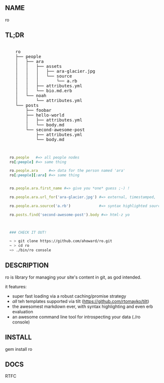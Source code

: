 NAME
----

ro


TL;DR
--------

<pre>

    ro
    ├── people
    │   ├── ara
    │   │   ├── assets
    │   │   │   ├── ara-glacier.jpg
    │   │   │   └── source
    │   │   │       └── a.rb
    │   │   ├── attributes.yml
    │   │   └── bio.md.erb
    │   └── noah
    │       └── attributes.yml
    └── posts
        ├── foobar
        ├── hello-world
        │   ├── attributes.yml
        │   └── body.md
        └── second-awesome-post
            ├── attributes.yml
            └── body.md

</pre>


```ruby

  ro.people   #=> all people nodes
  ro[:people] #=> same thing

  ro.people.ara     #=> data for the person named 'ara'
  ro[:people][:ara] #=> same thing


  ro.people.ara.first_name #=> give you *one* guess ;-) !

  ro.people.ara.url_for('ara-glacier.jpg') #=> external, timestamped,  url for this asset

  ro.people.ara.source('a.rb')             #=> syntax highlighted source yo!

  ro.posts.find('second-awesome-post').body #=> html-z yo
  

```

```bash

  ### CHECK IT OUT!

  ~ > git clone https://github.com/ahoward/ro.git
  ~ > cd ro
  ~> ./bin/ro console

```

DESCRIPTION
-----------

ro is library for managing your site's content in git, as god intended.

it features:

- super fast loading via a robust caching/promise strategy
- *all* teh templates supported via tilt (https://github.com/rtomayko/tilt)
- the awesomest markdown ever, with syntax highlighting and even erb evaluation
- an awesome command line tool for introspecting your data (./ro console)


INSTALL
-------

gem install ro


DOCS
----

RTFC
